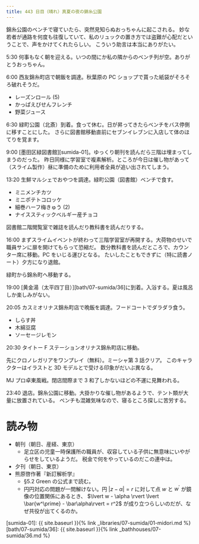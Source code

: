 ```yaml
---
title: 443 日目（晴れ）真夏の夜の錦糸公園
---
```


錦糸公園のベンチで寝ていたら、突然見知らぬおっちゃんに起こされる。
妙な若者が通路を何度も往復していて、私のリュックの置き方では盗難が心配だということで、声をかけてくれたらしい。
こういう助言は本当にありがたい。

5:30 何事もなく朝を迎える。いつの間にか私の隣からのベンチ列が空。ありがとうおっちゃん。

6:00 西友錦糸町店で朝飯を調達。秋葉原の PC ショップで貰った紙袋がそろそろ破れそうだ。
* レーズンロール (5)
* かっぱえびせんフレンチ
* 野菜ジュース

6:30 緑町公園（北斎）到着。食って休む。日が昇ってきたらベンチをバス停側に移すことにした。
さらに図書館移動直前にセブンイレブンに入店して体のほてりを覚ます。

9:00 [墨田区緑図書館][sumida-01]。ゆっくり朝刊を読んだら三階は埋まってしまうのだった。
昨日同様に学習室で複素解析。ところが今日は催し物があって（スライム製作）昼に準備のために利用者全員が追い出されてしまう。

13:20 生鮮マルシェでおやつを調達。緑町公園（図書館）ベンチで食す。
* ミニメンチカツ
* ミニポテトコロッケ
* 細巻ハーフ梅きゅう (2)
* ナイススティックベルギー産チョコ

図書館二階閲覧室で雑誌を読んだり教科書を読んだりする。

16:00 まずスライムイベントが終わって三階学習室が再開する。大荷物のせいで職員サンに扉を開けてもらって恐縮だ。
数分教科書を読んだところで、カウンター席に移動。PC をいじる運びとなる。
たいしたこともできずに（特に読書ノート）夕方になり退館。

緑町から錦糸町へ移動する。

19:00 [黄金湯（太平四丁目）][bath/07-sumida/36]に到着。入浴する。夏は風呂しか楽しみがない。

20:05 カスミオリナス錦糸町店で晩飯を調達。フードコートでダラダラ食う。
* しらす丼
* 木綿豆腐
* ソーセージレモン

20:30 タイトー F ステーションオリナス錦糸町店に移動。

先にクロノレガリアをワンプレイ（無料）。ミーシャ第 3 話クリア。
このキャラクターはイラストと 3D モデルとで受ける印象がだいぶ異なる。

MJ プロ卓東風戦。閉店間際まで 3 和了しかないほどの不運に見舞われる。

23:40 退店。錦糸公園に移動。大掛かりな催し物があるようで、テント類が大量に放置されている。
ベンチも混雑気味なので、寝るところ探しに苦労する。

# 読み物

* 朝刊（朝日、産経、東京）
  * 足立区の児童一時保護所の職員が、収容している子供に無意味にいやがらせをしているようだ。
    税金で何をやっているのだこの連中は。
* 夕刊（朝日、東京）
* 熊原啓作著『新訂解析学』
  * §5.2 Green の公式まで読む。
  * 円円対応の問題が一問解けない。円 $\lvert z - \alpha \rvert = r$ に対して点 $w$ と $w^\prime$ が鏡像の位置関係にあるとき、
    $\lvert w - \alpha \rvert \lvert \bar{w^\prime} - \bar\alpha\rvert = r^2$ が成り立つらしいのだが、なぜ共役が出てくるのか。

[sumida-01]: {{ site.baseurl }}{% link _libraries/07-sumida/01-midori.md %}
[bath/07-sumida/36]: {{ site.baseurl }}{% link _bathhouses/07-sumida/36.md %}
